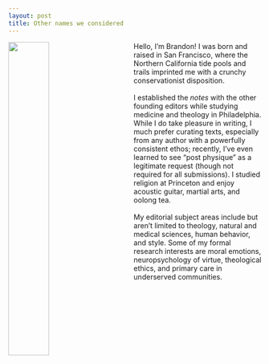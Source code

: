 ```yaml
---
layout: post
title: Other names we considered
---
```


<style>
        .facepic {
            float: left;
            shape-outside: inset(0px 0px 0px 0px);
            margin-right: 3rem;
            margin-bottom: 2rem;
        }
</style>

<div class="square">
        <div> 
            <img src="{{site.baseurl}}/assets/images/brandon.jpg" width="40%" height="40%" class="facepic">
        </div>

<p>Hello, I’m Brandon! I was born and raised in San Francisco, where the Northern California tide pools and trails imprinted me with a crunchy conservationist disposition.
<br> <br>
I established the <i>notes</i> with the other founding editors while studying medicine and theology in Philadelphia. While I do take pleasure in writing, I much prefer curating texts, especially from any author with a powerfully consistent ethos; recently, I’ve even learned to see “post physique” as a legitimate request (though not required for all submissions). I studied religion at Princeton and enjoy acoustic guitar, martial arts, and oolong tea.
<br> <br>
My editorial subject areas include but aren’t limited to theology, natural and medical sciences, human behavior, and style. Some of my formal research interests are moral emotions, neuropsychology of virtue, theological ethics, and primary care in underserved communities.
</p>
</div>
